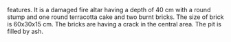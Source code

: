 features. It is a damaged fire altar
having a depth of 40 cm with a round
stump and one round terracotta
cake and two burnt bricks. The size
of brick is 60x30x15 cm. The bricks
are having a crack in the central
area. The pit is filled by ash.